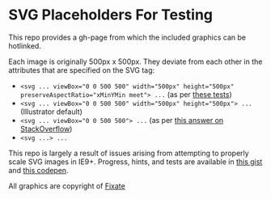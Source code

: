 # SVG Placeholders For Testing

This repo provides a gh-page from which the included graphics can be hotlinked.

Each image is originally 500px x 500px. They deviate from each other in the attributes that are specified on the SVG tag:

- `<svg ... viewBox="0 0 500 500" width="500px" height="500px" preserveAspectRatio="xMinYMin meet"> ...` (as per [these tests](http://soqr.fr/testsvg/svg-inside-img.php))
- `<svg ... viewBox="0 0 500 500" width="500px" height="500px"> ...` (Illustrator default)
- `<svg ... viewBox="0 0 500 500"> ...` (as per [this answer on StackOverflow](http://stackoverflow.com/questions/9777143/svg-in-img-element-proportions-not-respected-in-ie9/9792254#9792254))
- `<svg ...> ...`

This repo is largely a result of issues arising from attempting to properly scale SVG images in IE9+. Progress, hints, and tests are available in [this gist](https://gist.github.com/larrybotha/7881691) and [this codepen](http://codepen.io/larrybotha/pen/hmlAs).

All graphics are copyright of [Fixate](http://fixate.it)

